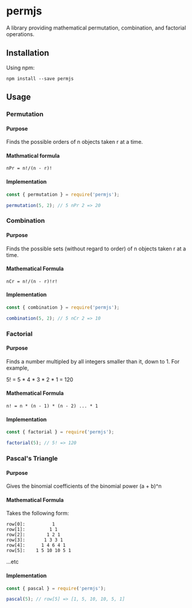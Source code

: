 # permjs

A library providing mathematical permutation, combination, and factorial operations.

## Installation

Using npm:

```
npm install --save permjs
```

## Usage
### Permutation
#### Purpose
Finds the possible orders of n objects taken r at a time.
#### Mathmatical formula
```
nPr = n!/(n - r)!
```
#### Implementation
```javascript
const { permutation } = require('permjs');

permutation(5, 2); // 5 nPr 2 => 20
```
### Combination
#### Purpose
Finds the possible sets (without regard to order) of n objects taken r at a time.
#### Mathematical Formula
```
nCr = n!/(n - r)!r!
```
#### Implementation
```javascript
const { combination } = require('permjs');

combination(5, 2); // 5 nCr 2 => 10
```
### Factorial
#### Purpose
Finds a number multipled by all integers smaller than it, down to 1. For example,

5! = 5 * 4 * 3 * 2 * 1 = 120
#### Mathematical Formula
```
n! = n * (n - 1) * (n - 2) ... * 1
```
#### Implementation
```javascript
const { factorial } = require('permjs');

factorial(5); // 5! => 120
```
### Pascal's Triangle
#### Purpose
Gives the binomial coefficients of the binomial power (a + b)^n
#### Mathematical Formula
Takes the following form:
```
row[0]:          1
row[1]:         1 1
row[2]:        1 2 1
row[3]:       1 3 3 1
row[4]:      1 4 6 4 1
row[5]:    1 5 10 10 5 1
```
...etc
#### Implementation
```javascript
const { pascal } = require('permjs');

pascal(5); // row[5] => [1, 5, 10, 10, 5, 1]
```